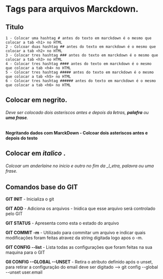 
# Tags para arquivos Marckdown.
## Titulo 
    1 - Colocar uma hashtag # antes do texto em marckdown é o mesmo que colocar a tab <h1> no HTML
    2 - Colcoar duas hashtag ## antes do texto em marckdown é o mesmo que colocar a tab <h2> no HTML
    3 - Colocar tres hashtag ### antes do texto em marckdown é o mesmo que colocar a tab <h3> no HTML
    4 - Colocar tres hashtag #### antes do texto em marckdown é o mesmo que colocar a tab <h4> no HTML
    5 - Colocar tres hashtag ##### antes do texto em marckdown é o mesmo que colocar a tab <h5> no HTML
    6 - Colocar tres hashtag ###### antes do texto em marckdown é o mesmo que colocar a tab <h6> no HTML

## Colocar em **negrito**.
###### Deve ser colocado dois asteriscos antes e depois da **l**etras, **palafra** ou **uma frase**. 
**Negritando dados com MarckDown - Colcoar dois asteriscos antes e depois do testo**

## Colocar em   _italico_ .
###### Colcoar um anderlaine no inicio e outro no fim da _l_etra, _palavra_ ou _uma frase_.

## Comandos base do GIT
**GIT INIT** - Inicializa o git

**GIT ADD** - Adiciona os arquivos - Inidica que esse arquivo será controlado pelo GIT

**GIT STATUS** - Apresenta como esta o estado do arquivo

**GIT COMMIT -m** - Utilizado para commitar um arquivo e indicar quais modificações foram feitas atravez da 
string digitada logo apos o -m.

**GIT CONFIG --list** - Lista todas as configurações que foram feitas na sua maquina para o GIT

**GII CONFIG --GLOBAL --UNSET** - Retira o atributo definido após o unset, para retirar a configuração do email deve ser digitado --> git config --global --unset user.email